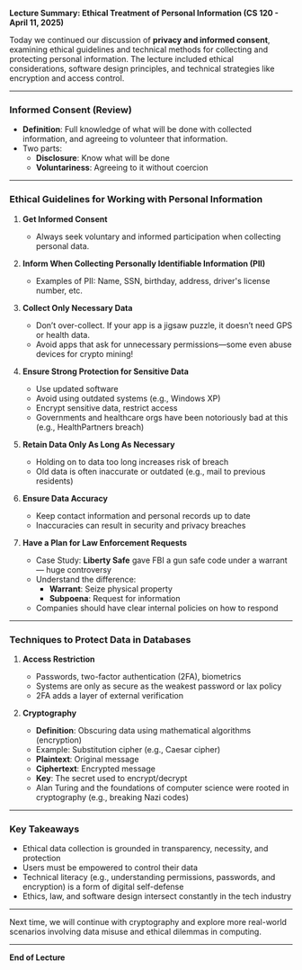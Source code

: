 **Lecture Summary: Ethical Treatment of Personal Information (CS 120 - April 11, 2025)**

Today we continued our discussion of **privacy and informed consent**, examining ethical guidelines and technical methods for collecting and protecting personal information. The lecture included ethical considerations, software design principles, and technical strategies like encryption and access control.

---

### Informed Consent (Review)
- **Definition**: Full knowledge of what will be done with collected information, and agreeing to volunteer that information.
- Two parts:
    - **Disclosure**: Know what will be done
    - **Voluntariness**: Agreeing to it without coercion

---

### Ethical Guidelines for Working with Personal Information

1. **Get Informed Consent**
    - Always seek voluntary and informed participation when collecting personal data.

2. **Inform When Collecting Personally Identifiable Information (PII)**
    - Examples of PII: Name, SSN, birthday, address, driver's license number, etc.

3. **Collect Only Necessary Data**
    - Don’t over-collect. If your app is a jigsaw puzzle, it doesn’t need GPS or health data.
    - Avoid apps that ask for unnecessary permissions—some even abuse devices for crypto mining!

4. **Ensure Strong Protection for Sensitive Data**
    - Use updated software
    - Avoid using outdated systems (e.g., Windows XP)
    - Encrypt sensitive data, restrict access
    - Governments and healthcare orgs have been notoriously bad at this (e.g., HealthPartners breach)

5. **Retain Data Only As Long As Necessary**
    - Holding on to data too long increases risk of breach
    - Old data is often inaccurate or outdated (e.g., mail to previous residents)

6. **Ensure Data Accuracy**
    - Keep contact information and personal records up to date
    - Inaccuracies can result in security and privacy breaches

7. **Have a Plan for Law Enforcement Requests**
    - Case Study: **Liberty Safe** gave FBI a gun safe code under a warrant — huge controversy
    - Understand the difference:
        - **Warrant**: Seize physical property
        - **Subpoena**: Request for information
    - Companies should have clear internal policies on how to respond

---

### Techniques to Protect Data in Databases

1. **Access Restriction**
    - Passwords, two-factor authentication (2FA), biometrics
    - Systems are only as secure as the weakest password or lax policy
    - 2FA adds a layer of external verification

2. **Cryptography**
    - **Definition**: Obscuring data using mathematical algorithms (encryption)
    - Example: Substitution cipher (e.g., Caesar cipher)
    - **Plaintext**: Original message
    - **Ciphertext**: Encrypted message
    - **Key**: The secret used to encrypt/decrypt
    - Alan Turing and the foundations of computer science were rooted in cryptography (e.g., breaking Nazi codes)

---

### Key Takeaways
- Ethical data collection is grounded in transparency, necessity, and protection
- Users must be empowered to control their data
- Technical literacy (e.g., understanding permissions, passwords, and encryption) is a form of digital self-defense
- Ethics, law, and software design intersect constantly in the tech industry

---

Next time, we will continue with cryptography and explore more real-world scenarios involving data misuse and ethical dilemmas in computing.

---

**End of Lecture**

